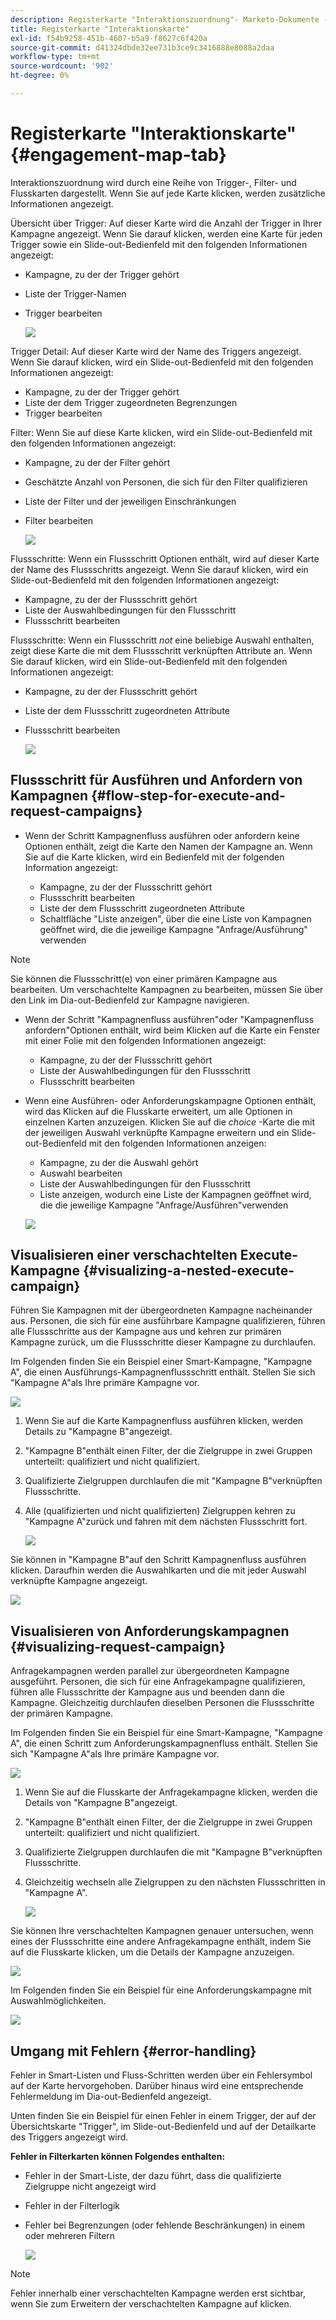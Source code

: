 ```yaml
---
description: Registerkarte "Interaktionszuordnung"- Marketo-Dokumente - Produktdokumentation
title: Registerkarte "Interaktionskarte"
exl-id: f54b9258-451b-4607-b5a9-f8627c6f420a
source-git-commit: d41324dbde32ee731b3ce9c3416888e8088a2daa
workflow-type: tm+mt
source-wordcount: '902'
ht-degree: 0%

---
```


# Registerkarte &quot;Interaktionskarte&quot; {#engagement-map-tab}

Interaktionszuordnung wird durch eine Reihe von Trigger-, Filter- und Flusskarten dargestellt. Wenn Sie auf jede Karte klicken, werden zusätzliche Informationen angezeigt.

Übersicht über Trigger: Auf dieser Karte wird die Anzahl der Trigger in Ihrer Kampagne angezeigt. Wenn Sie darauf klicken, werden eine Karte für jeden Trigger sowie ein Slide-out-Bedienfeld mit den folgenden Informationen angezeigt:

* Kampagne, zu der der Trigger gehört
* Liste der Trigger-Namen
* Trigger bearbeiten

  ![](assets/engagement-map-tab-1.png)

Trigger Detail: Auf dieser Karte wird der Name des Triggers angezeigt. Wenn Sie darauf klicken, wird ein Slide-out-Bedienfeld mit den folgenden Informationen angezeigt:

* Kampagne, zu der der Trigger gehört
* Liste der dem Trigger zugeordneten Begrenzungen
* Trigger bearbeiten

Filter: Wenn Sie auf diese Karte klicken, wird ein Slide-out-Bedienfeld mit den folgenden Informationen angezeigt:

* Kampagne, zu der der Filter gehört
* Geschätzte Anzahl von Personen, die sich für den Filter qualifizieren
* Liste der Filter und der jeweiligen Einschränkungen
* Filter bearbeiten

  ![](assets/engagement-map-tab-3.png)

Flussschritte: Wenn ein Flussschritt Optionen enthält, wird auf dieser Karte der Name des Flussschritts angezeigt. Wenn Sie darauf klicken, wird ein Slide-out-Bedienfeld mit den folgenden Informationen angezeigt:

* Kampagne, zu der der Flussschritt gehört
* Liste der Auswahlbedingungen für den Flussschritt
* Flussschritt bearbeiten

Flussschritte: Wenn ein Flussschritt _not_ eine beliebige Auswahl enthalten, zeigt diese Karte die mit dem Flussschritt verknüpften Attribute an. Wenn Sie darauf klicken, wird ein Slide-out-Bedienfeld mit den folgenden Informationen angezeigt:

* Kampagne, zu der der Flussschritt gehört
* Liste der dem Flussschritt zugeordneten Attribute
* Flussschritt bearbeiten

  ![](assets/engagement-map-tab-5.png)

## Flussschritt für Ausführen und Anfordern von Kampagnen {#flow-step-for-execute-and-request-campaigns}

* Wenn der Schritt Kampagnenfluss ausführen oder anfordern keine Optionen enthält, zeigt die Karte den Namen der Kampagne an. Wenn Sie auf die Karte klicken, wird ein Bedienfeld mit der folgenden Information angezeigt:

   * Kampagne, zu der der Flussschritt gehört
   * Flussschritt bearbeiten
   * Liste der dem Flussschritt zugeordneten Attribute
   * Schaltfläche &quot;Liste anzeigen&quot;, über die eine Liste von Kampagnen geöffnet wird, die die jeweilige Kampagne &quot;Anfrage/Ausführung&quot; verwenden

>[!NOTE]
>
>Sie können die Flussschritt(e) von einer primären Kampagne aus bearbeiten. Um verschachtelte Kampagnen zu bearbeiten, müssen Sie über den Link im Dia-out-Bedienfeld zur Kampagne navigieren.

* Wenn der Schritt &quot;Kampagnenfluss ausführen&quot;oder &quot;Kampagnenfluss anfordern&quot;Optionen enthält, wird beim Klicken auf die Karte ein Fenster mit einer Folie mit den folgenden Informationen angezeigt:

   * Kampagne, zu der der Flussschritt gehört
   * Liste der Auswahlbedingungen für den Flussschritt
   * Flussschritt bearbeiten

* Wenn eine Ausführen- oder Anforderungskampagne Optionen enthält, wird das Klicken auf die Flusskarte erweitert, um alle Optionen in einzelnen Karten anzuzeigen. Klicken Sie auf die _choice_ -Karte die mit der jeweiligen Auswahl verknüpfte Kampagne erweitern und ein Slide-out-Bedienfeld mit den folgenden Informationen anzeigen:

   * Kampagne, zu der die Auswahl gehört
   * Auswahl bearbeiten
   * Liste der Auswahlbedingungen für den Flussschritt
   * Liste anzeigen, wodurch eine Liste der Kampagnen geöffnet wird, die die jeweilige Kampagne &quot;Anfrage/Ausführen&quot;verwenden

  ![](assets/engagement-map-tab-10.png)

## Visualisieren einer verschachtelten Execute-Kampagne {#visualizing-a-nested-execute-campaign}

Führen Sie Kampagnen mit der übergeordneten Kampagne nacheinander aus. Personen, die sich für eine ausführbare Kampagne qualifizieren, führen alle Flussschritte aus der Kampagne aus und kehren zur primären Kampagne zurück, um die Flussschritte dieser Kampagne zu durchlaufen.

Im Folgenden finden Sie ein Beispiel einer Smart-Kampagne, &quot;Kampagne A&quot;, die einen Ausführungs-Kampagnenflussschritt enthält. Stellen Sie sich &quot;Kampagne A&quot;als Ihre primäre Kampagne vor.

![](assets/engagement-map-tab-11.png)

1. Wenn Sie auf die Karte Kampagnenfluss ausführen klicken, werden Details zu &quot;Kampagne B&quot;angezeigt.
1. &quot;Kampagne B&quot;enthält einen Filter, der die Zielgruppe in zwei Gruppen unterteilt: qualifiziert und nicht qualifiziert.
1. Qualifizierte Zielgruppen durchlaufen die mit &quot;Kampagne B&quot;verknüpften Flussschritte.
1. Alle (qualifizierten und nicht qualifizierten) Zielgruppen kehren zu &quot;Kampagne A&quot;zurück und fahren mit dem nächsten Flussschritt fort.

   ![](assets/engagement-map-tab-12.png)

Sie können in &quot;Kampagne B&quot;auf den Schritt Kampagnenfluss ausführen klicken. Daraufhin werden die Auswahlkarten und die mit jeder Auswahl verknüpfte Kampagne angezeigt.

![](assets/engagement-map-tab-13.png)

## Visualisieren von Anforderungskampagnen {#visualizing-request-campaign}

Anfragekampagnen werden parallel zur übergeordneten Kampagne ausgeführt. Personen, die sich für eine Anfragekampagne qualifizieren, führen alle Flussschritte der Kampagne aus und beenden dann die Kampagne. Gleichzeitig durchlaufen dieselben Personen die Flussschritte der primären Kampagne.

Im Folgenden finden Sie ein Beispiel für eine Smart-Kampagne, &quot;Kampagne A&quot;, die einen Schritt zum Anforderungskampagnenfluss enthält. Stellen Sie sich &quot;Kampagne A&quot;als Ihre primäre Kampagne vor.

![](assets/engagement-map-tab-14.png)

1. Wenn Sie auf die Flusskarte der Anfragekampagne klicken, werden die Details von &quot;Kampagne B&quot;angezeigt.
1. &quot;Kampagne B&quot;enthält einen Filter, der die Zielgruppe in zwei Gruppen unterteilt: qualifiziert und nicht qualifiziert.
1. Qualifizierte Zielgruppen durchlaufen die mit &quot;Kampagne B&quot;verknüpften Flussschritte.
1. Gleichzeitig wechseln alle Zielgruppen zu den nächsten Flussschritten in &quot;Kampagne A&quot;.

   ![](assets/engagement-map-tab-15.png)

Sie können Ihre verschachtelten Kampagnen genauer untersuchen, wenn eines der Flussschritte eine andere Anfragekampagne enthält, indem Sie auf die Flusskarte klicken, um die Details der Kampagne anzuzeigen.

![](assets/engagement-map-tab-16.png)

Im Folgenden finden Sie ein Beispiel für eine Anforderungskampagne mit Auswahlmöglichkeiten.

![](assets/engagement-map-tab-17.png)

## Umgang mit Fehlern {#error-handling}

Fehler in Smart-Listen und Fluss-Schritten werden über ein Fehlersymbol auf der Karte hervorgehoben. Darüber hinaus wird eine entsprechende Fehlermeldung im Dia-out-Bedienfeld angezeigt.

Unten finden Sie ein Beispiel für einen Fehler in einem Trigger, der auf der Übersichtskarte &quot;Trigger&quot;, im Slide-out-Bedienfeld und auf der Detailkarte des Triggers angezeigt wird.

**Fehler in Filterkarten können Folgendes enthalten:**

* Fehler in der Smart-Liste, der dazu führt, dass die qualifizierte Zielgruppe nicht angezeigt wird

* Fehler in der Filterlogik

* Fehler bei Begrenzungen (oder fehlende Beschränkungen) in einem oder mehreren Filtern

  ![](assets/engagement-map-tab-20.png)

>[!NOTE]
>
>Fehler innerhalb einer verschachtelten Kampagne werden erst sichtbar, wenn Sie zum Erweitern der verschachtelten Kampagne auf klicken.
